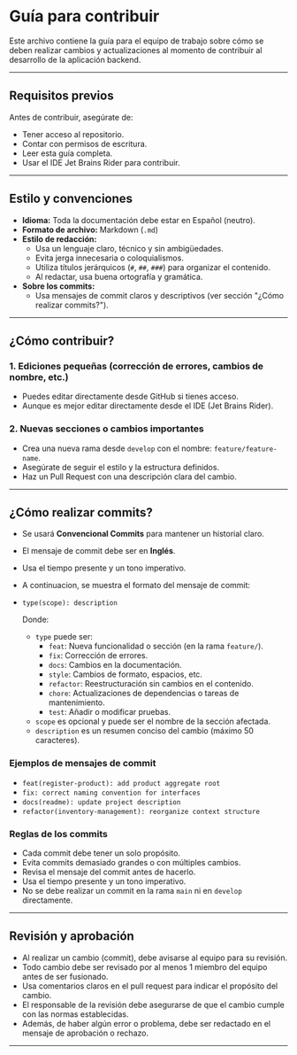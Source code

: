 # Guía para contribuir

Este archivo contiene la guía para el equipo de trabajo sobre cómo se deben realizar cambios y actualizaciones al momento de contribuir al desarrollo de la aplicación backend.

---

## Requisitos previos

Antes de contribuir, asegúrate de:

- Tener acceso al repositorio.
- Contar con permisos de escritura.
- Leer esta guía completa.
- Usar el IDE Jet Brains Rider para contribuir.

---

## Estilo y convenciones

- **Idioma:** Toda la documentación debe estar en Español (neutro).
- **Formato de archivo:** Markdown (`.md`)
- **Estilo de redacción:**
    - Usa un lenguaje claro, técnico y sin ambigüedades.
    - Evita jerga innecesaria o coloquialismos.
    - Utiliza títulos jerárquicos (`#`, `##`, `###`) para organizar el contenido.
    - Al redactar, usa buena ortografía y gramática.
- **Sobre los commits:**
    - Usa mensajes de commit claros y descriptivos (ver sección "¿Cómo realizar commits?").

---

## ¿Cómo contribuir?

### 1. Ediciones pequeñas (corrección de errores, cambios de nombre, etc.)

- Puedes editar directamente desde GitHub si tienes acceso.
- Aunque es mejor editar directamente desde el IDE (Jet Brains Rider).

### 2. Nuevas secciones o cambios importantes

- Crea una nueva rama desde `develop` con el nombre: `feature/feature-name`.
- Asegúrate de seguir el estilo y la estructura definidos.
- Haz un Pull Request con una descripción clara del cambio.

---

## ¿Cómo realizar commits?

- Se usará **Convencional Commits** para mantener un historial claro.
- El mensaje de commit debe ser en **Inglés**.
- Usa el tiempo presente y un tono imperativo.
- A continuacion, se muestra el formato del mensaje de commit:
- `type(scope): description`

  Donde:
    - `type` puede ser:
        - `feat`: Nueva funcionalidad o sección (en la rama `feature/`).
        - `fix`: Corrección de errores.
        - `docs`: Cambios en la documentación.
        - `style`: Cambios de formato, espacios, etc.
        - `refactor`: Reestructuración sin cambios en el contenido.
        - `chore`: Actualizaciones de dependencias o tareas de mantenimiento.
        - `test`: Añadir o modificar pruebas.
    - `scope` es opcional y puede ser el nombre de la sección afectada.
    - `description` es un resumen conciso del cambio (máximo 50 caracteres).

### Ejemplos de mensajes de commit

- `feat(register-product): add product aggregate root`
- `fix: correct naming convention for interfaces`
- `docs(readme): update project description`
- `refactor(inventory-management): reorganize context structure`

### Reglas de los commits

- Cada commit debe tener un solo propósito.
- Evita commits demasiado grandes o con múltiples cambios.
- Revisa el mensaje del commit antes de hacerlo.
- Usa el tiempo presente y un tono imperativo.
- No se debe realizar un commit en la rama `main` ni en `develop` directamente.

---

## Revisión y aprobación

- Al realizar un cambio (commit), debe avisarse al equipo para su revisión.
- Todo cambio debe ser revisado por al menos 1 miembro del equipo antes de ser fusionado.
- Usa comentarios claros en el pull request para indicar el propósito del cambio.
- El responsable de la revisión debe asegurarse de que el cambio cumple con las normas establecidas.
- Además, de haber algún error o problema, debe ser redactado en el mensaje de aprobación o rechazo.

---